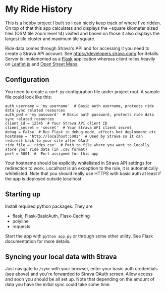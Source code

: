 My Ride History
===============
This is a hobby project I built so I can nicely keep track of where I've ridden.  On top of that this app calculates and displays the ~square kilometer sized tiles (OSM tile zoom level 14) visited and based on those it also displays the largest tile cluster and maximum tile square. 

Ride data comes through Strava's API and for accessing it you need to create a Strava API account. See https://developers.strava.com/ for details. Server is implemented as a [Flask](https://www.palletsprojects.com/p/flask/) application whereas client relies heavily on [Leaflet.js](https://leafletjs.com/) and [Open Street Maps](https://www.openstreetmap.org/).

## Configuration
You need to create a `conf.py` configuration file under project root. 
A sample file could look like this:

```
auth_username = 'my username'  # Basic auth username, protects ride data sync related resources
auth_pwd = 'my password'  # Basic auth password, protects ride data sync related resources
client_id = 12345  # Your Strava API client ID
client_secret = 'secret'  # Your Strava API client secret
debug = False  # Run Flask in debug mode, affects hot deployment etc
hostname = 'http://localhost:5001'  # Used by Strava so it can redirect back to your site after OAuth
ride_file = 'rides.csv'  # Path to file where you want to locally store your ride data (in .csv format)
port = 5001  #  Port assigned for this app
```
Your hostname should be explicitly whitelisted in Strava API settings for redirection to work. Localhost is an exception to the rule, it is automatically whitelisted. Note that you should really use HTTPS with basic auth at least if the app is deployed outside localhost.

## Starting up
Install required python packages. They are

* flask, Flask-BasicAuth, Flask-Caching
* polyline
* requests

Start the app with `python app.py` or through some other utility. See Flask documentation for more details.

## Syncing your local data with Strava
Just navigate to `/sync` with your browser, enter your basic auth credentials (see above) and  you're forwarded to Strava OAuth screen. Allow access and soon you should be all set up. Note that depending on the amount of data you have the initial sync could take some time.
